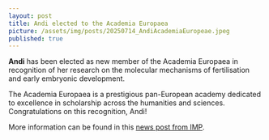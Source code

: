 ```yaml
---
layout: post
title: Andi elected to the Academia Europaea
picture: /assets/img/posts/20250714_AndiAcademiaEuropeae.jpeg
published: true
---
```

**Andi** has been elected as new member of the Academia Europaea in recognition of her research on the molecular mechanisms of fertilisation and early embryonic development. 

The Academia Europaea is a prestigious pan-European academy dedicated to excellence in scholarship across the humanities and sciences. 
Congratulations on this recognition, Andi!

More information can be found in this [news post from IMP](https://www.imp.ac.at/news/article/andrea-pauli-elected-to-the-academia-europaea).
